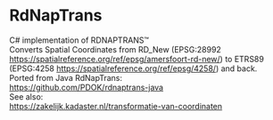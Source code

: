 # RdNapTrans

C# implementation of RDNAPTRANS&trade;  
Converts Spatial Coordinates from RD_New (EPSG:28992 https://spatialreference.org/ref/epsg/amersfoort-rd-new/) to ETRS89 (EPSG:4258 https://spatialreference.org/ref/epsg/4258/) and back.  
Ported from Java RdNapTrans:  
https://github.com/PDOK/rdnaptrans-java  
See also:  
https://zakelijk.kadaster.nl/transformatie-van-coordinaten  
